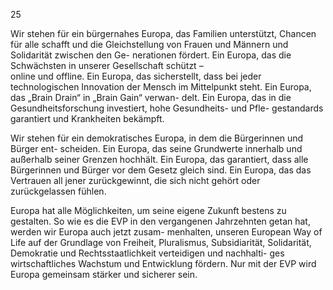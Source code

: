  
25 
 
Wir stehen für ein bürgernahes Europa, das Familien unterstützt, Chancen für alle 
schafft und die Gleichstellung von Frauen und Männern und Solidarität zwischen den Ge-
nerationen fördert. Ein Europa, das die Schwächsten in unserer Gesellschaft schützt –  
online und offline. Ein Europa, das sicherstellt, dass bei jeder technologischen Innovation 
der Mensch im Mittelpunkt steht. Ein Europa, das „Brain Drain“ in „Brain Gain“ verwan-
delt. Ein Europa, das in die Gesundheitsforschung investiert, hohe Gesundheits- und Pfle-
gestandards garantiert und Krankheiten bekämpft. 
 
Wir stehen für ein demokratisches Europa, in dem die Bürgerinnen und Bürger ent-
scheiden. Ein Europa, das seine Grundwerte innerhalb und außerhalb seiner Grenzen 
hochhält. Ein Europa, das garantiert, dass alle Bürgerinnen und Bürger vor dem Gesetz 
gleich sind. Ein Europa, das das Vertrauen all jener zurückgewinnt, die sich nicht gehört 
oder zurückgelassen fühlen. 
 
Europa hat alle Möglichkeiten, um seine eigene Zukunft bestens zu gestalten. So wie es die 
EVP in den vergangenen Jahrzehnten getan hat, werden wir Europa auch jetzt zusam-
menhalten, unseren European Way of Life auf der Grundlage von Freiheit, Pluralismus, 
Subsidiarität, Solidarität, Demokratie und Rechtsstaatlichkeit verteidigen und nachhalti-
ges wirtschaftliches Wachstum und Entwicklung fördern. Nur mit der EVP wird  
Europa gemeinsam stärker und sicherer sein. 
